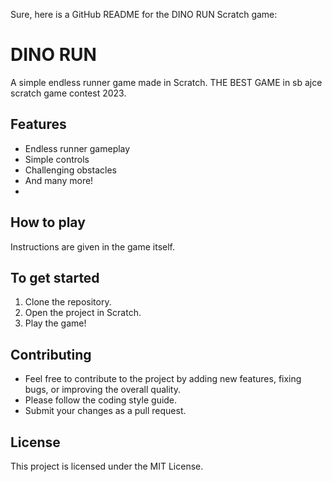 Sure, here is a GitHub README for the DINO RUN Scratch game:


# DINO RUN

A simple endless runner game made in Scratch. THE BEST GAME in sb ajce scratch game contest 2023.

## Features

* Endless runner gameplay
* Simple controls
* Challenging obstacles
* And many more!
* 
## How to play

Instructions are given in the game itself.

## To get started

1. Clone the repository.
2. Open the project in Scratch.
3. Play the game!

## Contributing

* Feel free to contribute to the project by adding new features, fixing bugs, or improving the overall quality.
* Please follow the coding style guide.
* Submit your changes as a pull request.

## License

This project is licensed under the MIT License.
